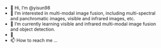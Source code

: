 - 👋 Hi, I’m @yisun98
- 👀 I’m interested in multi-modal image fusion, including multi-spectral and panchromatic images, visible and infrared images, etc. 
- 🌱 I’m currently learning visible and infrared multi-modal image fusion and object detection.
- 💞️ 
- 📫 How to reach me ...

<!---
yisun98/yisun98 is a ✨ special ✨ repository because its `README.md` (this file) appears on your GitHub profile.
You can click the Preview link to take a look at your changes.
--->
